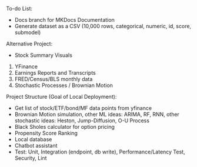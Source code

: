 To-do List: 

- Docs branch for MKDocs Documentation
- Generate dataset as a CSV (10,000 rows, categorical, numeric, id, score, submodel)

Alternative Project: 
- Stock Summary Visuals

1. YFinance
2. Earnings Reports and Transcripts
3. FRED/Census/BLS monthly data
4. Stochastic Processes / Brownian Motion

Project Structure (Goal of Local Deployment): 
- Get list of stock/ETF/bond/MF data points from yfinance
- Brownian Motion simulation, other ML ideas: ARIMA, RF, RNN, other stochastic ideas: Heston, Jump-Diffusion, O-U Process
- Black Sholes calculator for option pricing
- Propensity Score Ranking
- Local database
- Chatbot assistant
- Test: Unit, Integration (endpoint, db write), Performance/Latency Test, Security, Lint

